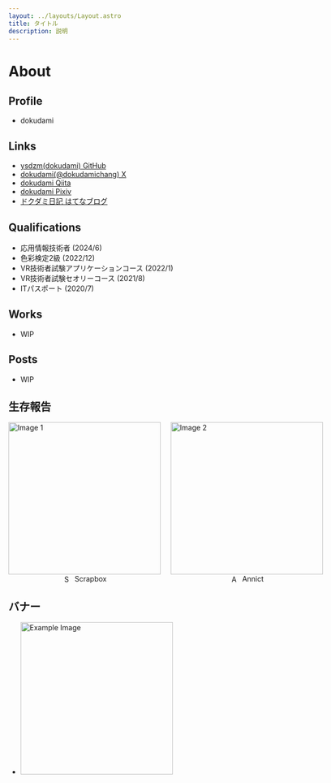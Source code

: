 ```yaml
---
layout: ../layouts/Layout.astro
title: タイトル
description: 説明
---
```


<h1 class="title ">About</h1>

## Profile

- dokudami

## Links

- [ysdzm(dokudami) GitHub](https://github.com/ysdzm)
- [dokudami(@dokudamichang) X](https://x.com/dokudamichang)
- [dokudami Qiita](https://qiita.com/dokudami)
- [dokudami Pixiv](https://www.pixiv.net/users/62534197)
- [ドクダミ日記 はてなブログ](https://dokudamichang.hatenablog.com/archive)

## Qualifications

- 応用情報技術者 (2024/6)
- 色彩検定2級 (2022/12)
- VR技術者試験アプリケーションコース (2022/1)
- VR技術者試験セオリーコース (2021/8)
- ITパスポート (2020/7)

## Works

- WIP

## Posts

- WIP

## 生存報告

<!-- - <p style="text-align: center; display: inline-flex; align-items: center; justify-content: center; margin: 0;"><img src="http://www.google.com/s2/favicons?domain=https://scrapbox.io" alt="Scrapbox Favicon" style="margin-right: 8px; vertical-align: middle; width: 16px; height: 16px;">Scrapbox</p><img src="https://pixe.la/v1/users/dokudami/graphs/dokudamibox.svg" alt="Image 1" style="width: 100%; margin :0">

- <p style="text-align: center; display: inline-flex; align-items: center; justify-content: center; margin: 0;"><img src="http://www.google.com/s2/favicons?domain=https://annict.com/" alt="Annict Favicon" style="margin-right: 8px; vertical-align: middle; width: 16px; height: 16px;">Annict</p><a href="https://annict.com/@dokudami/watching"><img src="https://annict-profile-card.us.aldryn.io/watching/dokudami?season=all&bg_color=hsla(0, 0%, 100%, 0.8)#.svg" alt="Image 2" style="width: 300px; margin:0"></a> -->

<div class="flex-container" style="display: flex; justify-content: space-between; gap: 20px; align-items: flex-start;">
    <div class="flex-item" style="display: flex; flex-direction: column; align-items: center; flex: 1; max-height: 400px;">
        <a href="https://pixe.la/v1/users/dokudami/graphs/dokudamibox.html">
            <img src="https://pixe.la/v1/users/dokudami/graphs/dokudamibox.svg?mode=short" alt="Image 1" style="width: 300px; height: auto; display: block; margin:0">
        </a>
        <p style="text-align: center; display: inline-flex; align-items: center; justify-content: center; margin: 0;">
        <img src="http://www.google.com/s2/favicons?domain=https://scrapbox.io" alt="Scrapbox Favicon" style="margin-right: 8px; vertical-align: middle; width: 16px; height: 16px;">
        Scrapbox
        </p>
    </div>
    <div class="flex-item" style="display: flex; flex-direction: column; align-items: center; flex: 1; max-height: 400px;">
        <a href="https://annict.com/@dokudami/watching">
            <img src="https://annict-profile-card.us.aldryn.io/watching/dokudami?season=all&bg_color=hsla(0, 0%, 100%, 0.8)#.svg" alt="Image 2" style="width: 300px; height: auto; display: block; margin:0">
        </a>
        <p style="text-align: center; display: inline-flex; align-items: center; justify-content: center; margin: 0;">
        <img src="http://www.google.com/s2/favicons?domain=https://annict.com/" alt="Annict Favicon" style="margin-right: 8px; vertical-align: middle; width: 16px; height: 16px;">
        Annict
        </p>
    </div>
</div>


## バナー

- <a href="https://nitmic.club.nitech.ac.jp/"><img src="/nitmic_banner.png" alt="Example Image" style="width: 300px;" /></a>

